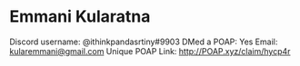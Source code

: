 # Emmani Kularatna

Discord username: @ithinkpandasrtiny#9903
DMed a POAP: Yes
Email: kularemmani@gmail.com
Unique POAP Link: http://POAP.xyz/claim/hycp4r